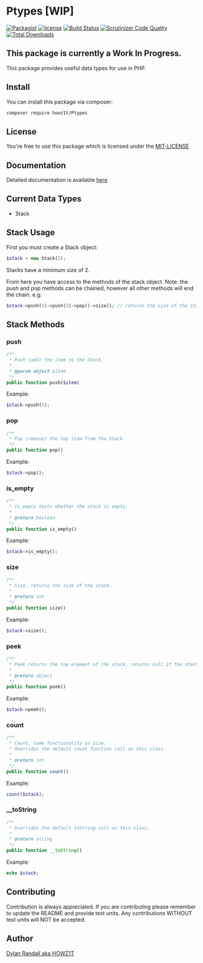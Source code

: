 # Ptypes [WIP]
[![Packagist](https://img.shields.io/packagist/v/howz1t/ptypes.svg?style=flat)](https://packagist.org/packages/howz1t/ptypes) [![license](https://img.shields.io/github/license/mashape/apistatus.svg)](https://github.com/HOWZ1T/Ptypes/blob/master/LICENSE.md) [![Build Status](https://travis-ci.org/HOWZ1T/Ptypes.svg?branch=master)](https://travis-ci.org/HOWZ1T/Ptypes) [![Scrutinizer Code Quality](https://scrutinizer-ci.com/g/HOWZ1T/Ptypes/badges/quality-score.png?b=master)](https://scrutinizer-ci.com/g/HOWZ1T/Ptypes/?branch=master) [![Total Downloads](https://poser.pugx.org/howz1t/ptypes/downloads)](https://packagist.org/packages/howz1t/ptypes)
## This package is currently a Work In Progress.
This package provides useful data types for use in PHP.

## Install
You can install this package via composer:
```bash
composer require howz1t/Ptypes
```

## License
You're free to use this package which is licensed under the [MIT-LICENSE](LICENSE.md)

## Documentation
Detailed documentation is available [here](https://dylan-randall.com/documentation/ptypes/)

## Current Data Types
- Stack

## Stack Usage
First you must create a Stack object:
```php
$stack = new Stack(2);
```
Stacks have a minimum size of 2.

From here you have access to the methods of the stack object.
Note: the push and pop methods can be chained, however all other methods will end the chain.
e.g:
```php
$stack->push(1)->push(2)->pop()->size(); // returns the size of the stack after the pushes and pops.
```

## Stack Methods

### push
```php
/**
 * Push (add) the item to the Stack.
 *
 * @param object $item
 */
public function push($item)
```

Example:
```php
$stack->push(1);
```

### pop
```php
/**
 * Pop (remove) the top item from the Stack.
 */
public function pop()
```

Example:
```php
$stack->pop();
```


### is_empty
```php
/**
 * is_empty tests whether the stack is empty.
 *
 * @return boolean
 */
public function is_empty()
```

Example:
```php
$stack->is_empty();
```

### size
```php
/**
 * Size, returns the size of the stack.
 *
 * @return int
 */
public function size()
```

Example:
```php
$stack->size();
```

### peek
```php
/**
 * Peek returns the top element of the stack, returns null if the stack is empty.
 * 
 * @return object
 */
public function peek()
```

Example:
```php
$stack->peek();
```

### count
```php
/**
 * Count, same functionality as Size.
 * Overrides the default count function call on this class.
 *
 * @return int
 */
public function count()
```

Example:
```php
count($stack);
```

### __toString
```php
/**
 * Overrides the default toString call on this class.
 *
 * @return string
 */
public function __toString()
```

Example:
```php
echo $stack;
```

## Contributing

Contribution is always appreciated. 
If you are contributing please remember to update the README and provide test units.
Any contributions WITHOUT test units will NOT be accepted.


## Author
[Dylan Randall aka HOWZ1T](https://github.com/howz1t)
